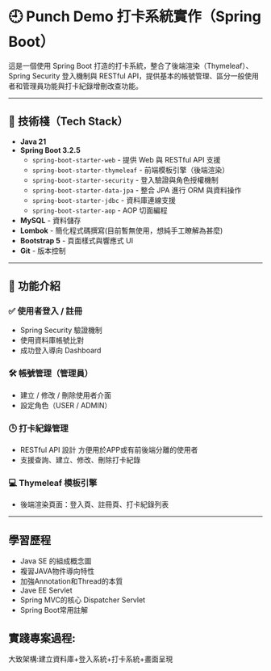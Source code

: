 # 🕘 Punch Demo 打卡系統實作（Spring Boot）

這是一個使用 Spring Boot 打造的打卡系統，整合了後端渲染（Thymeleaf）、Spring Security 登入機制與 RESTful API，提供基本的帳號管理、區分一般使用者和管理員功能與打卡紀錄增刪改查功能。

---

## 🚀 技術棧（Tech Stack）

- **Java 21**
- **Spring Boot 3.2.5**
  - `spring-boot-starter-web` - 提供 Web 與 RESTful API 支援
  - `spring-boot-starter-thymeleaf` - 前端模板引擎（後端渲染）
  - `spring-boot-starter-security` - 登入驗證與角色授權機制
  - `spring-boot-starter-data-jpa` - 整合 JPA 進行 ORM 與資料操作
  - `spring-boot-starter-jdbc` - 資料庫連線支援
  - `spring-boot-starter-aop` - AOP 切面編程
- **MySQL** - 資料儲存
- **Lombok** - 簡化程式碼撰寫(目前暫無使用，想純手工瞭解為甚麼)
- **Bootstrap 5** - 頁面樣式與響應式 UI
- **Git** - 版本控制

---

## 🔐 功能介紹

### ✅ 使用者登入 / 註冊
- Spring Security 驗證機制
- 使用資料庫帳號比對
- 成功登入導向 Dashboard

### 🛠 帳號管理（管理員）
- 建立 / 修改 / 刪除使用者介面
- 設定角色（USER / ADMIN）

### 🕒 打卡紀錄管理
- RESTful API 設計 方便用於APP或有前後端分離的使用者
- 支援查詢、建立、修改、刪除打卡紀錄

### 💻 Thymeleaf 模板引擎
- 後端渲染頁面：登入頁、註冊頁、打卡紀錄列表

---

## 學習歷程
* Java SE 的組成概念圖
* 複習JAVA物件導向特性
* 加強Annotation和Thread的本質
* Jave EE Servlet
* Spring MVC的核心 Dispatcher Servlet
* Spring Boot常用註解
## 實踐專案過程:
大致架構:建立資料庫+登入系統+打卡系統+畫面呈現

